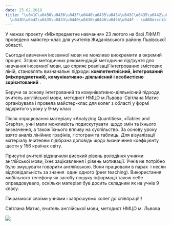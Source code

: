 ```yaml
---
date: 25.02.2018
title: "\u041C\u0456\u0436\u043F\u0440\u0435\u0434\u043C\u0435\u0442\u043D\u0430 \u0456\
  \u043D\u0442\u0435\u0433\u0440\u0430\u0446\u0456\u044F : \xABDescribing changes\xBB"
---
```

У межах проекту «Міжпредметне навчання» 23 лютого на базі ЛФМЛ проведено майстер-клас для учителів Жидачівського району Львівської області.

Сьогодні вивчення іноземної мови не можливо виокремити в окремий процес. Згідно методичних рекомендацій методичне підґрунтя для навчання іноземної мови, що сприяє реалізації інтегрованих змістових ліній, становлять визначальні підходи:
**компетентнісний, інтегрований (міжпредметний), комунікативно- діяльнісний і особистісно зорієнтований**
.

Беручи за основу інтегрований та комунікативно-діяльнісний підходи,  вчитель англійської мови, методист НМЦО м.Львова  Світлана Матис організувала і провела майстер-клас для колег з області у формі відкритого уроку у 9-му класі .

Після опрацювання матеріалу «Analyzing Quantities», «Tables and Graphs», учні мали можливість подискутувати  щодо змін та їхнього визначення, а також їхнього впливу на суспільство. За основу уроку взято аналіз лінійних графіків, гістограм та таблиць. Для візуалізації матеріалу вчителем підібрана доповідь щодо визначення коефіцієнту щастя у 156 країнах світу.

Присутні вчителі відзначили високий рівень володіння учнями англійської мови, їхнє зацікавлення і рівень мотивації. Учнів не потрібно було змушувати говорити англійською. Вони працювали в парах  і несли відповідальність за знання  один одного (peer teaching). Використання мобільного телефону як засобу пошуку інформації також себе оправдовувало, оскільки матеріал був досить складним як на учнів 9 класу.

Пишаємося своїми учнями і запрошуємо колег до співпраці!!!

Світлана Матис, вчитель англійської мови, методист НМЦО м. Львова

![](/files/міжпредметна-інтегра-pids.jpg)